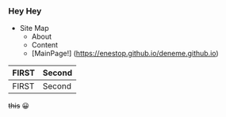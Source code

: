 ### **Hey Hey**
* Site Map
  * About
  * Content
  * [MainPage!] (https://enestop.github.io/deneme.github.io)

FIRST | Second
----- | -----
FIRST | Second

~~this~~
:grinning:
